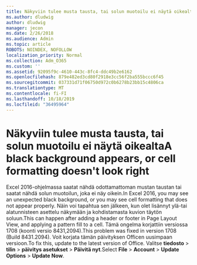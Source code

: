 ```yaml
---
title: Näkyviin tulee musta tausta, tai solun muotoilu ei näytä oikealta
ms.author: dludwig
author: dludwig
manager: jecon
ms.date: 2/26/2018
ms.audience: Admin
ms.topic: article
ROBOTS: NOINDEX, NOFOLLOW
localization_priority: Normal
ms.collection: Adm_O365
ms.custom: ''
ms.assetid: 92095f9c-4610-443c-8fc4-ddc49b2e6162
ms.openlocfilehash: 879e482ed3cd80f2918e3cc56f2ba555bccc6f45
ms.sourcegitcommit: 037331d71f06750d972c0b6278b23bb15c4806ca
ms.translationtype: MT
ms.contentlocale: fi-FI
ms.lasthandoff: 10/18/2019
ms.locfileid: "36495964"
---
```

# <a name="a-black-background-appears-or-cell-formatting-doesnt-look-right"></a><span data-ttu-id="5ce9c-102">Näkyviin tulee musta tausta, tai solun muotoilu ei näytä oikealta</span><span class="sxs-lookup"><span data-stu-id="5ce9c-102">A black background appears, or cell formatting doesn't look right</span></span>

<span data-ttu-id="5ce9c-103">Excel 2016-ohjelmassa saatat nähdä odottamattoman mustan taustan tai saatat nähdä solun muotoilun, joka ei näy oikein.</span><span class="sxs-lookup"><span data-stu-id="5ce9c-103">In Excel 2016, you may see an unexpected black background, or you may see cell formatting that does not appear properly.</span></span> <span data-ttu-id="5ce9c-104">Näin voi tapahtua sen jälkeen, kun olet lisännyt ylä-tai alatunnisteen asettelu näkymään ja kohdistamasta kuvion täytön soluun.</span><span class="sxs-lookup"><span data-stu-id="5ce9c-104">This can happen after adding a header or footer in Page Layout View, and applying a pattern fill to a cell.</span></span> <span data-ttu-id="5ce9c-105">Tämä ongelma korjattiin versiossa 1708 (koonti versio 8431,2094).</span><span class="sxs-lookup"><span data-stu-id="5ce9c-105">This problem was fixed in version 1708 (Build 8431.2094).</span></span> <span data-ttu-id="5ce9c-106">Voit korjata tämän päivityksen Officen uusimpaan versioon.</span><span class="sxs-lookup"><span data-stu-id="5ce9c-106">To fix this, update to the latest version of Office.</span></span> <span data-ttu-id="5ce9c-107">Valitse **tiedosto** \> **tilin** \> **päivitys asetukset** \> **Päivitä nyt**.</span><span class="sxs-lookup"><span data-stu-id="5ce9c-107">Select **File** \> **Account** \> **Update Options** \> **Update Now**.</span></span>
  


